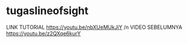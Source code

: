 # tugaslineofsight

LINK TUTORIAL https://youtu.be/nbXUeMUkJjY /n
VIDEO SEBELUMNYA https://youtu.be/z2QXqe6kurY
